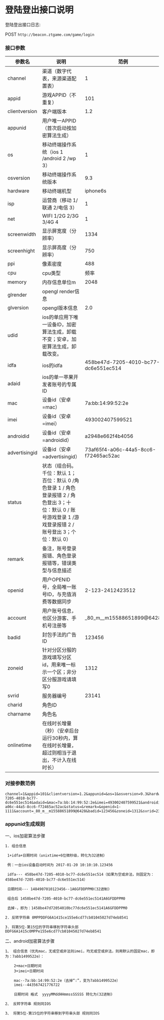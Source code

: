 登陆登出接口说明
=========================

登陆登出接口日志:

POST `http://beacon.ztgame.com/game/login`
 
### 接口参数
 
| 参数名 | 说明 | 范例 |
|------|------|------|
| channel | 渠道（数字代表，来源渠道配置表） | 1 |
| appid | 游戏APPID（不重复） | 101 |
| clientversion | 客户端版本 | 1.2 |
| appunid | 用户唯一APPID（首次启动按加密算法生成） |  |
| os | 移动终端操作系统（ios 1 /android 2 /wp 3） | 1 |
| osversion | 移动终端操作系统版本 | 9.3 |
| hardware | 移动终端机型 | iphone6s |
| isp | 运营商（移动 1/联通 2/电信 3） | 1 |
| net | WIFI 1/2G 2/3G 3/4G 4 | 1 |
| screenwidth | 显示屏宽度（分辨率） | 1334 |
| screenhight | 显示屏高度（分辨率） | 750 |
| ppi | 像素密度 | 488 |
| cpu | cpu类型|频率|核数 | A9|1.8|2 |
| memory | 内存信息单位m | 2048 |
| glrender | opengl render信息 |  |
| glversion | opengl版本信息 | 2.0 |
| udid | ios的单应用下唯一设备ID，加密算法生成，卸载不变；安卓，加密算法生成，卸载改变。 |  |
| idfa | ios的idfa | 458be47d-7205-4010-bc77-dc6e551ec514 |
| adaid | ios的单一苹果开发者账号的专属ID |  |
| mac | 设备id（安卓=mac） | 7a:bb:14:99:52:2e |
| imei | 设备id（安卓=imei） | 493002407599521 |
| androidid | 设备id（安卓=androidid） | a2948e662f4b4056 |
| advertisingid | 设备id（安卓=advertisingid） | 73af65f4-a06c-44a5-8cc6-f72465ac52ac |
| status | 状态（组合码。千位：默认 1；百位：默认 0 /角色登录 1 / 角色登录报错 2 / 角色登出 3；十位：默认 0 / 账号游戏登录 1 /游戏登录报错 2 / 账号登出 3；个位：默认 0） |  |
| remark | 备注，账号登录报错、角色登录报错等，错误类型与信息描述 |  |
| openid | 用户OPENID号，全局唯一账号ID，与充值消费等数据同步 | 2-123-2412423512 |
| account | 用户账号信息，也区分游客、手机号注册等 | _80_m__m15588651899@6428 |
| badid | 封包手法的广告ID | 123456 |
| zoneid | 针对分区分服的游戏填写分区id，用来唯一标示一个区；非分区分服游戏请填写0 | 1312 |
| svrid | 服务器编号 | 23141 |
| charid | 角色ID |  |
| charname | 角色名 |  |
| onlinetime | 在线时长增量（秒）（安卓后台运行30秒内，算在线时长增量，超过则相当于退出，不计入在线时长） |  |



### 对接参数范例

```
channel=1&appid=101&clientversion=1.2&appunid=&os=1&osversion=9.3&hardware=iphone6s&isp=1&net=1&screenwidth=1334&screenhight=750&ppi=488&cpu=A9|1.8|2&memory=2048&glrender=&glversion=2.0&udid=&idfa=458be47d-7205-4010-bc77-dc6e551ec514&adaid=&mac=7a:bb:14:99:52:2e&imei=493002407599521&androidid=a2948e662f4b4056&advertisingid=73af65f4-a06c-44a5-8cc6-f72465ac52ac&status=&remark=&openid=1-1111&account=_80_m__m15588651899@6428&badid=123456&zoneid=1312&svrid=23141&charid=&charname=&onlinetime=50
```

### appunid生成规则

一、ios加密算法步骤
 ```
1. 组合信息

  1+idfa+日期时间（unixtime+6位微秒级，转化为32进制）

  例：一台ios设备启动时间为 2017-01-20 10:10:10.123456

  idfa--- 458be47d-7205-4010-bc77-dc6e551ec514（如果为空或非法，则固定为：458be47d-7205-4010-bc77-dc6e551ec514）

  日期时间--- 1484907010123456--1A6GFDDPPM0(32进制)

  组合后 1458be47d-7205-4010-bc77-dc6e551ec5141A6GFDDPPM0

  去掉-，即为：1458be47d72054010bc77dc6e551ec5141A6GFDDPPM0

2. 反转字符串 0MPPDDFG6A1415ce155e6cd77cb01045027d74eb8541
 
3. 将第5位-第15位的字符串移到字符串头部 DDFG6A1415c0MPPe155e6cd77cb01045027d74eb8541
 ```
 
二、android加密算法步骤

```
1、 组合信息（优先mac，无或空或非法则imei，均无或空或非法，则用默认的固定mac，即为：7abb1499522e）：

    2+mac+日期时间
    3+imei+日期时间
 
    mac--7a:bb:14:99:52:2e（去掉“:”，变为7abb1499522e）
    imei--443567421776722
 
    日期时间 格式  yyyyMMddHHmmssSSSSS 转化为(32进制)

2、 反转字符串 规则同IOS

3、 将第5位-第15位的字符串移到字符串头部 规则同IOS

```
